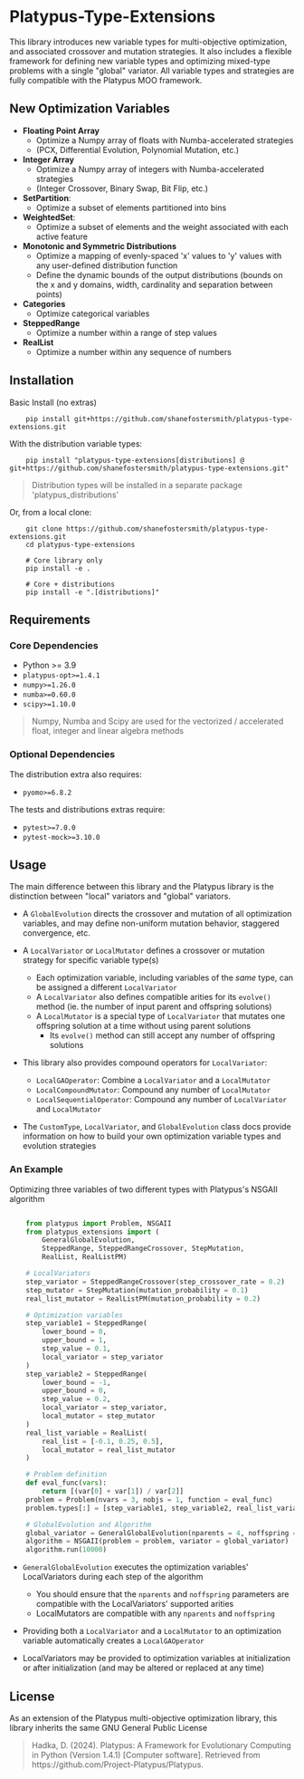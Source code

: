# Platypus-Type-Extensions

This library introduces new variable types for multi-objective optimization, and associated crossover and mutation strategies. 
It also includes a flexible framework for defining new variable types and optimizing mixed-type problems with a single "global" variator.
All variable types and strategies are fully compatible with the Platypus MOO framework.

## New Optimization Variables

- **Floating Point Array**
    - Optimize a Numpy array of floats with Numba-accelerated strategies 
    - (PCX, Differential Evolution, Polynomial Mutation, etc.)
- **Integer Array**
    - Optimize a Numpy array of integers with Numba-accelerated strategies 
    - (Integer Crossover, Binary Swap, Bit Flip, etc.)
- **SetPartition**:
    - Optimize a subset of elements partitioned into bins
- **WeightedSet**:
    - Optimize a subset of elements and the weight associated with each active feature
- **Monotonic and Symmetric Distributions**
    - Optimize a mapping of evenly-spaced 'x' values to 'y' values with any user-defined distribution function
    - Define the dynamic bounds of the output distributions (bounds on the x and y domains, width, cardinality and separation between points)
- **Categories**
    - Optimize categorical variables
- **SteppedRange**
    - Optimize a number within a range of step values
- **RealList**
    - Optimize a number within any sequence of numbers

## Installation

Basic Install (no extras)
```
    pip install git+https://github.com/shanefostersmith/platypus-type-extensions.git
```

With the distribution variable types:
```
    pip install "platypus-type-extensions[distributions] @ git+https://github.com/shanefostersmith/platypus-type-extensions.git"
```
> Distribution types will be installed in a separate package 'platypus_distributions'

Or, from a local clone:
```
    git clone https://github.com/shanefostersmith/platypus-type-extensions.git
    cd platypus-type-extensions

    # Core library only
    pip install -e .

    # Core + distributions
    pip install -e ".[distributions]"

```

## Requirements

### Core Dependencies
-  Python >= 3.9
- `platypus-opt>=1.4.1`  
- `numpy>=1.26.0`  
- `numba>=0.60.0`  
- `scipy>=1.10.0`  

> Numpy, Numba and Scipy are used for the vectorized / accelerated float, integer and linear algebra methods 

### Optional Dependencies
The distribution extra also requires:
- `pyomo>=6.8.2`

The tests and distributions extras require:
- `pytest>=7.0.0`
- `pytest-mock>=3.10.0`

## Usage

The main difference between this library and the Platypus library is the distinction between "local" variators and "global" variators.

- A `GlobalEvolution` directs the crossover and mutation of all optimization variables, and may define non-uniform mutation behavior, staggered convergence, etc.

- A `LocalVariator` or `LocalMutator` defines a crossover or mutation strategy for specific variable type(s)
    - Each optimization variable, including variables of the *same* type, can be assigned a different `LocalVariator`
    - A `LocalVariator` also defines compatible arities for its `evolve()` method (ie. the number of input parent and offspring solutions)
    - A `LocalMutator` is a special type of `LocalVariator` that mutates one offspring solution at a time without using parent solutions
        - Its `evolve()` method can still accept any number of offspring solutions

- This library also provides compound operators for `LocalVariator`:
    - `LocalGAOperator`: Combine a `LocalVariator` and a `LocalMutator`
    - `LocalCompoundMutator`: Compound any number of `LocalMutator`
    - `LocalSequentialOperator`: Compound any number of `LocalVariator` and `LocalMutator`

- The `CustomType`, `LocalVariator`, and `GlobalEvolution` class docs provide information on how to build your own optimization variable types and evolution strategies

### An Example

Optimizing three variables of two different types with Platypus's NSGAII algorithm

```python

    from platypus import Problem, NSGAII
    from platypus_extensions import (
        GeneralGlobalEvolution, 
        SteppedRange, SteppedRangeCrossover, StepMutation, 
        RealList, RealListPM)

    # LocalVariators
    step_variator = SteppedRangeCrossover(step_crossover_rate = 0.2)
    step_mutator = StepMutation(mutation_probability = 0.1)
    real_list_mutator = RealListPM(mutation_probability = 0.2)

    # Optimization variables
    step_variable1 = SteppedRange(
        lower_bound = 0, 
        upper_bound = 1, 
        step_value = 0.1, 
        local_variator = step_variator
    )
    step_variable2 = SteppedRange(
        lower_bound = -1, 
        upper_bound = 0,
        step_value = 0.2, 
        local_variator = step_variator, 
        local_mutator = step_mutator
    ) 
    real_list_variable = RealList(
        real_list = [-0.1, 0.25, 0.5], 
        local_mutator = real_list_mutator
    )

    # Problem definition
    def eval_func(vars):
        return [(var[0] + var[1]) / var[2]]
    problem = Problem(nvars = 3, nobjs = 1, function = eval_func)
    problem.types[:] = [step_variable1, step_variable2, real_list_variable]

    # GlobalEvolution and Algorithm
    global_variator = GeneralGlobalEvolution(nparents = 4, noffspring = 2)
    algorithm = NSGAII(problem = problem, variator = global_variator)
    algorithm.run(10000)
```
- `GeneralGlobalEvolution` executes the optimization variables' LocalVariators during each step of the algorithm
    - You should ensure that the `nparents` and `noffspring` parameters are compatible with the LocalVariators' supported arities
    - LocalMutators are compatible with any `nparents` and `noffspring`

- Providing both a `LocalVariator` and a `LocalMutator` to an optimization variable automatically creates a `LocalGAOperator`

- LocalVariators may be provided to optimization variables at initialization or after initialization (and may be altered or replaced at any time)


## License
As an extension of the Platypus multi-objective optimization library, this library inherits the same GNU General Public License

> Hadka, D. (2024). Platypus: A Framework for Evolutionary Computing in Python (Version 1.4.1) [Computer software].  Retrieved from https<span>://</span>github.com/Project-Platypus/Platypus.